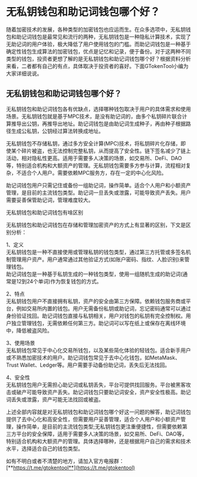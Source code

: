 # 无私钥钱包和助记词钱包哪个好？

随着加密技术的发展，各种类型的加密钱包也应运而生。在众多选项中，无私钥钱包和助记词钱包是最常见和流行的两种，无私钥钱包是一种隐私计算技术，实现了无助记词的用户体验，极大降低了用户使用钱包的门槛。而助记词钱包是一种基于确定性钱包生成算法的加密钱包，优点是记忆和记录，便于备份。对于这两种不同类型的钱包，投资者更想了解的是无私钥钱包和助记词钱包哪个好？根据资料分析来看，二者都有自己的有点，具体取决于投资者的喜好。下面GTokenTool小编为大家详细说说。

## 无私钥钱包和助记词钱包哪个好？

无私钥钱包和助记词钱包各有优缺点，选择哪种钱包取决于用户的具体需求和使用场景。无私钥钱包就是基于MPC技术，是没有助记词的，由多个私钥碎片联合计算推导出公钥，再推导出地址。助记词钱包是由助记词生成种子，再由种子根据路径生成公私钥，公钥经过算法转换成地址。

无私钥钱包不存储私钥，通过多方安全计算(MPC)技术，将私钥碎片化存储，即使某个碎片被盗，也无法控制完整私钥，从而提高了安全性。链下签名减少了链上活动，相对隐私性更高。适用于需要多人决策的场景，如交易所、DeFi、DAO等，特别适合机构和大额资产的管理。无私钥钱包需要多方参与计算，流程相对复杂，不适合个人用户。需要依赖MPC服务方，存在一定的中心化风险。

助记词钱包用户只需记住或备份一组助记词，操作简单。适合个人用户和小额资产管理，是目前的主流钱包类型。助记词一旦丢失或泄露，可能导致资产丢失。用户需要妥善保管助记词，管理难度较大。

无私钥钱包和助记词钱包有啥区别


无私钥钱包和助记词钱包在存储和管理加密资产的方式上有显著的区别，下文是区别分析：

1、定义\
无私钥钱包是一种不直接使用或管理私钥的钱包类型，通过第三方托管或多签名机制管理用户资产。用户通常通过其他验证方式(如账户密码、指纹、人脸识别)来管理钱包。\
助记词钱包是一种基于私钥生成的一种钱包类型，使用一组随机生成的助记词(通常是12到24个单词)作为恢复钱包的方式。

2、特点\
无私钥钱包用户不直接拥有私钥，资产的安全由第三方保障。依赖钱包服务商或平台，例如交易所内置的钱包。用户无需备份私钥或助记词，忘记密码通常可以通过身份验证找回。助记词钱包直接与私钥相关，用户对钱包的私钥有完全控制权。用户独立管理钱包，无需依赖任何第三方。助记词可以写在纸上或保存在离线环境中，降低被盗风险。

3、使用场景\
无私钥钱包常见于中心化交易所钱包，以及某些简化体验的轻钱包。适合新手用户或不熟悉加密技术的用户。助记词钱包常见于去中心化钱包，如MetaMask、Trust Wallet、Ledger等。用户需要手动备份助记词，丢失后无法找回。

4、安全性\
无私钥钱包用户无需担心助记词或私钥丢失，平台可提供找回服务。平台被黑客攻击或破产可能导致资产丢失。助记词钱包只要助记词安全，资产安全性极高。助记词丢失或泄露，资产可能无法找回或被盗。

上述全部内容就是对无私钥钱包和助记词钱包哪个好这一问题的解答，助记词钱包提供了去中心化和高安全性，但需要用户妥善管理，适合个人用户和小额资产管理，操作简单，是目前的主流钱包类型;无私钥钱包更注重便捷性，但需要依赖第三方平台的安全保障，适用于需要多人决策的场景，如交易所、DeFi、DAO等，特别适合机构和大额资产的管理。具体选择哪种，还是根据用户自己的需求和技术水平，选择适合自己的钱包类型。

如有不明白或者不清楚的地方，请加入官方电报群：[**https://t.me/gtokentool**](https://t.me/gtokentool)
